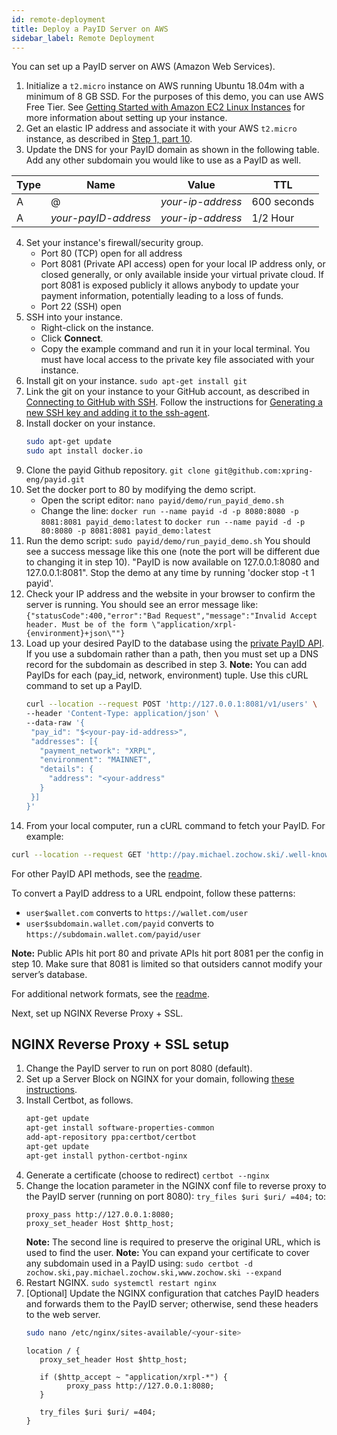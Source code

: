 ```yaml
---
id: remote-deployment
title: Deploy a PayID Server on AWS
sidebar_label: Remote Deployment
---
```


You can set up a PayID server on AWS (Amazon Web Services).

1. Initialize a `t2.micro` instance on AWS running Ubuntu 18.04m with a minimum of 8 GB SSD. For the purposes of this demo, you can use AWS Free Tier.
    See [Getting Started with Amazon EC2 Linux Instances](https://docs.aws.amazon.com/AWSEC2/latest/UserGuide/EC2_GetStarted.html) for more information about setting up your instance.
2. Get an elastic IP address and associate it with your AWS `t2.micro` instance, as described in [Step 1, part 10](https://docs.aws.amazon.com/AWSEC2/latest/UserGuide/EC2_GetStarted.html#ec2-launch-instance).
3. Update the DNS for your PayID domain as shown in the following table. Add any other subdomain you would like to use as a PayID as well.

  |Type|	Name | Value | TTL |
 | -----|-------- | ------|------- |
  |A	|@		| *your-ip-address* |	600 seconds |
  |A	| *your-payID-address*	| *your-ip-address* |1/2 Hour |

4. Set your instance's firewall/security group.
   * Port 80 (TCP) open for all address
   * Port 8081 (Private API access) open for your local IP address only, or closed generally, or only available inside your virtual private cloud. If port 8081 is exposed publicly it allows anybody to update your payment information, potentially leading to a loss of funds.
   * Port 22 (SSH) open
5. SSH into your instance.
   * Right-click on the instance.
   * Click **Connect**.
   * Copy the example command and run it in your local terminal. You must have local access to the private key file associated with your instance.
6. Install git on your instance.
   `sudo apt-get install git`
7. Link the git on your instance to your GitHub account, as described in [Connecting to GitHub with SSH](https://help.github.com/en/github/authenticating-to-github/connecting-to-github-with-ssh). Follow the instructions for [Generating a new SSH key and adding it to the ssh-agent](https://help.github.com/en/github/authenticating-to-github/generating-a-new-ssh-key-and-adding-it-to-the-ssh-agent).
8. Install docker on your instance.
   ```bash
   sudo apt-get update
   sudo apt install docker.io
   ```
9. Clone the payid Github repository.
   `git clone git@github.com:xpring-eng/payid.git`
10. Set the docker port to 80 by modifying the demo script.
    * Open the script editor: `nano payid/demo/run_payid_demo.sh`
    * Change the line:
      `docker run --name payid -d -p 8080:8080 -p 8081:8081 payid_demo:latest`
       to
      `docker run --name payid -d -p 80:8080 -p 8081:8081 payid_demo:latest`
11. Run the demo script:
    `sudo payid/demo/run_payid_demo.sh`
     You should see a success message like this one (note the port will be different due to changing it in step 10).
     "PayID is now available on 127.0.0.1:8080 and 127.0.0.1:8081".
     Stop the demo at any time by running 'docker stop -t 1 payid'.
12. Check your IP address and the website in your browser to confirm the server is running. You should see an error message like:
    `{"statusCode":400,"error":"Bad Request","message":"Invalid Accept header. Must be of the form \"application/xrpl-{environment}+json\""}`
13. Load up your desired PayID to the database using the [private PayID API](readme.md). If you use a subdomain rather than a path, then you must set up a DNS record for the subdomain as described in step 3.
    **Note:** You can add PayIDs for each (pay_id, network, environment) tuple. Use this cURL command to set up a PayID.
    ```bash
    curl --location --request POST 'http://127.0.0.1:8081/v1/users' \
    --header 'Content-Type: application/json' \
    --data-raw '{
     "pay_id": "$<your-pay-id-address>",
     "addresses": [{
       "payment_network": "XRPL",
       "environment": "MAINNET",
       "details": {
         "address": "<your-address"
       }
     }]
    }'
    ```
14. From your local computer, run a cURL command to fetch your PayID. For example:
  ```bash
  curl --location --request GET 'http://pay.michael.zochow.ski/.well-known/pay' --header 'Accept: application/xrpl-mainnet+json'
  ```
  For other PayID API methods, see the [readme](readme.md).

  To convert a PayID address to a URL endpoint, follow these patterns:

  * `user$wallet.com` converts to `https://wallet.com/user`
  * `user$subdomain.wallet.com/payid` converts to `https://subdomain.wallet.com/payid/user`

  **Note:** Public APIs hit port 80 and private APIs hit port 8081 per the config in step 10. Make sure that 8081 is limited so that outsiders cannot modify your server’s database.

  For additional network formats, see the [readme](readme.md).

Next, set up NGINX Reverse Proxy + SSL.

## NGINX Reverse Proxy + SSL setup

1. Change the PayID server to run on port 8080 (default).
2. Set up a Server Block on NGINX for your domain, following [these instructions](https://www.digitalocean.com/community/tutorials/how-to-install-nginx-on-ubuntu-18-04).
3. Install Certbot, as follows.
   ```bash
   apt-get update
   apt-get install software-properties-common
   add-apt-repository ppa:certbot/certbot
   apt-get update
   apt-get install python-certbot-nginx
   ```
4. Generate a certificate (choose to redirect)
   `certbot --nginx`
5. Change the location parameter in the NGINX conf file to reverse proxy to the PayID server (running on port 8080):
   `try_files $uri $uri/ =404;`
    to:
    ```nginx
    proxy_pass http://127.0.0.1:8080;
    proxy_set_header Host $http_host;
    ```
    **Note:** The second line is required to preserve the original URL, which is used to find the user.
    **Note:** You can expand your certificate to cover any subdomain used in a PayID using:
             `sudo certbot -d zochow.ski,pay.michael.zochow.ski,www.zochow.ski --expand`
6. Restart NGINX.
   `sudo systemctl restart nginx`
7. [Optional] Update the NGINX configuration that catches PayID headers and forwards them to the PayID server; otherwise, send these headers to the web server.
   ```bash
   sudo nano /etc/nginx/sites-available/<your-site>
   ```
   ```nginx
   location / {
      proxy_set_header Host $http_host;

      if ($http_accept ~ "application/xrpl-*") {
            proxy_pass http://127.0.0.1:8080;
      }

      try_files $uri $uri/ =404;
   }
    ```
